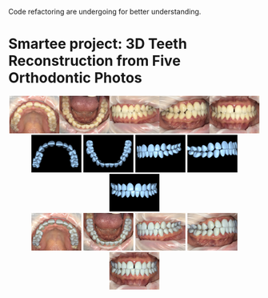 Code refactoring are undergoing for better understanding.

# Smartee project: 3D Teeth Reconstruction from Five Orthodontic Photos

<center>
    <img src=".\seg\valid\image\1-0.png" alt="orthodontic photo: maxillary view" width="100"/><img src=".\seg\valid\image\1-1.png" alt="orthodontic photo: mandibular view" width="100"/><img src=".\seg\valid\image\1-2.png" alt="orthodontic photo: left view" width="100"/><img src=".\seg\valid\image\1-3.png" alt="orthodontic photo: right view" width="100"/><img src=".\seg\valid\image\1-4.png" alt="orthodontic photo: anterior view" width="100"/>
</center>
<center>
    <img src=".\demo\visualization\mesh-tag=1-PHOTO.UPPER.png" alt="reconstructed teeth: maxillary view" width="100"/>
    <img src=".\demo\visualization\mesh-tag=1-PHOTO.LOWER.png" alt="reconstructed teeth: mandibular view" width="100"/>
    <img src=".\demo\visualization\mesh-tag=1-PHOTO.LEFT.png" alt="reconstructed teeth: left view" width="100"/>
    <img src=".\demo\visualization\mesh-tag=1-PHOTO.RIGHT.png" alt="reconstructed teeth: right view" width="100"/>
    <img src=".\demo\visualization\mesh-tag=1-PHOTO.FRONTAL.png" alt="reconstructed teeth: anterior view" width="100"/>
</center>
<center>
    <img src=".\demo\visualization\overlay-tag=1-PHOTO.UPPER.png" alt="projection: maxillary view" width="100"/>
    <img src=".\demo\visualization\overlay-tag=1-PHOTO.LOWER.png" alt="projection teeth: mandibular view" width="100"/>
    <img src=".\demo\visualization\overlay-tag=1-PHOTO.LEFT.png" alt="projection teeth: left view" width="100"/>
    <img src=".\demo\visualization\overlay-tag=1-PHOTO.RIGHT.png" alt="projection teeth: right view" width="100"/>
    <img src=".\demo\visualization\overlay-tag=1-PHOTO.FRONTAL.png" alt="projection teeth: anterior view" width="100"/>
</center>